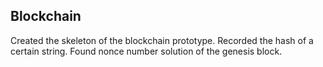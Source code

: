 ## Blockchain

Created the skeleton of the blockchain prototype.
Recorded the hash of a certain string.
Found nonce number solution of the genesis block.
